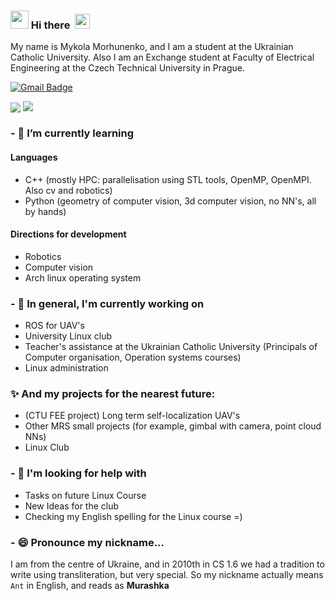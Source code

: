 ### <img src="https://github.com/rajput2107/rajput2107/blob/master/Assets/Hi.gif" width="29px"> Hi there &nbsp;<img src="https://github.com/rajput2107/rajput2107/blob/master/Assets/Earth.gif" width="24px">
My name is Mykola Morhunenko, and I am a student at the Ukrainian Catholic University. Also I am an Exchange student at Faculty of Electrical Engineering at the Czech Technical University in Prague.

[![Gmail Badge](https://img.shields.io/badge/-gmail-c14438?style=flat-square&logo=Gmail&logoColor=white&link=mailto:houshuai0816@gmail.com)](mailto:nick.morgunenko@gmail.com)


<p>
<img align="center" src="https://github-readme-stats.vercel.app/api?username=myralllka&show_icons=true&hide_title=true&count_private=true&disable_animations=false&theme=github_dark&line_height=33&hide_rank=true"/>
<img align="top" src="https://github-readme-stats.vercel.app/api/top-langs/?username=myralllka&layout=compact&langs_count=10&theme=github_dark"/>
</p>

### - 🌱 I’m currently learning
#### Languages
- C++     (mostly HPC: parallelisation using STL tools, OpenMP, OpenMPI. Also cv and robotics)
- Python  (geometry of computer vision, 3d computer vision, no NN's, all by hands)

#### Directions for development
- Robotics
- Computer vision
- Arch linux operating system

### - 🔭 In general, I'm currently working on
- ROS for UAV's
- University Linux club
- Teacher's assistance at the Ukrainian Catholic University (Principals of Computer organisation, Operation systems courses)
- Linux administration

###  ✨ And my projects for the nearest future: 
- (CTU FEE project) Long term self-localization UAV's
- Other MRS small projects (for example, gimbal with camera, point cloud NNs)
- Linux Club

### - 🤔 I'm looking for help with 
- Tasks on future Linux Course
- New Ideas for the club
- Checking my English spelling for the Linux course =)

### - 😄 Pronounce my nickname...
I am from the centre of Ukraine, and in 2010th in CS 1.6 we had a tradition to write using transliteration, but very special. So my nickname actually means `Ant` in English, and reads as __Murashka__
